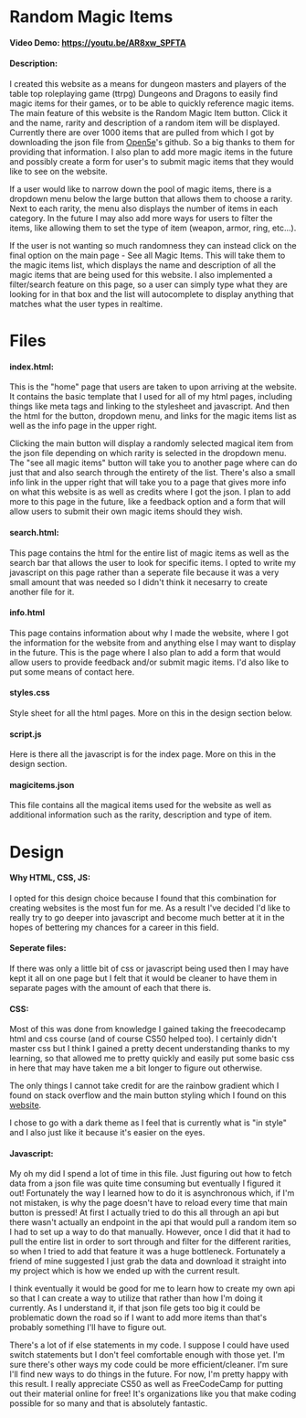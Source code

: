 # Random Magic Items
#### Video Demo:  <https://youtu.be/AR8xw_SPFTA>
#### Description:
I created this website as a means for dungeon masters and players of the table top roleplaying game (ttrpg) Dungeons and Dragons to easily find magic items for their games, or to be able to quickly reference magic items. The main feature of this website is the Random Magic Item button. Click it and the name, rarity and description of a random item will be displayed. Currently there are over 1000 items that are pulled from which I got by downloading the json file from [Open5e](https://open5e.com/)'s github. So a big thanks to them for providing that information. I also plan to add more magic items in the future and possibly create a form for user's to submit magic items that they would like to see on the website.

If a user would like to narrow down the pool of magic items, there is a dropdown menu below the large button that allows them to choose a rarity. Next to each rarity, the menu also displays the number of items in each category. In the future I may also add more ways for users to filter the items, like allowing them to set the type of item (weapon, armor, ring, etc...).

If the user is not wanting so much randomness they can instead click on the final option on the main page - See all Magic Items. This will take them to the magic items list, which displays the name and description of all the magic items that are being used for this website. I also implemented a filter/search feature on this page, so a user can simply type what they are looking for in that box and the list will autocomplete to display anything that matches what the user types in realtime.

# Files
#### index.html:
This is the "home" page that users are taken to upon arriving at the website. It contains the basic template that I used for all of my html pages, including things like meta tags and linking to the stylesheet and javascript. And then the html for the button, dropdown menu, and links for the magic items list as well as the info page in the upper right.

Clicking the main button will display a randomly selected magical item from the json file depending on which rarity is selected in the dropdown menu. The "see all magic items" button will take you to another page where can do just that and also search through the entirety of the list. There's also a small info link in the upper right that will take you to a page that gives more info on what this website is as well as credits where I got the json. I plan to add more to this page in the future, like a feedback option and a form that will allow users to submit their own magic items should they wish.

#### search.html:
This page contains the html for the entire list of magic items as well as the search bar that allows the user to look for specific items. I opted to write my javascript on this page rather than a seperate file because it was a very small amount that was needed so I didn't think it necesarry to create another file for it.

#### info.html
This page contains information about why I made the website, where I got the information for the website from and anything else I may want to display in the future. This is the page where I also plan to add a form that would allow users to provide feedback and/or submit magic items. I'd also like to put some means of contact here.

#### styles.css
Style sheet for all the html pages. More on this in the design section below.

#### script.js
Here is there all the javascript is for the index page. More on this in the design section.

#### magicitems.json
This file contains all the magical items used for the website as well as additional information such as the rarity, description and type of item.

# Design
#### Why HTML, CSS, JS:
I opted for this design choice because I found that this combination for creating websites is the most fun for me. As a result I've decided I'd like to really try to go deeper into javascript and become much better at it in the hopes of bettering my chances for a career in this field.

#### Seperate files:
If there was only a little bit of css or javascript being used then I may have kept it all on one page but I felt that it would be cleaner to have them in separate pages with the amount of each that there is.

#### CSS:
Most of this was done from knowledge I gained taking the freecodecamp html and css course (and of course CS50 helped too). I certainly didn't master css but I think I gained a pretty decent understanding thanks to my learning, so that allowed me to pretty quickly and easily put some basic css in here that may have taken me a bit longer to figure out otherwise.

The only things I cannot take credit for are the rainbow gradient which I found on stack overflow and the main button styling which I found on this [website](copy-paste-css.com).

I chose to go with a dark theme as I feel that is currently what is "in style" and I also just like it because it's easier on the eyes.

#### Javascript:
My oh my did I spend a lot of time in this file. Just figuring out how to fetch data from a json file was quite time consuming but eventually I figured it out! Fortunately the way I learned how to do it is asynchronous which, if I'm not mistaken, is why the page doesn't have to reload every time that main button is pressed! At first I actually tried to do this all through an api but there wasn't actually an endpoint in the api that would pull a random item so I had to set up a way to do that manually. However, once I did that it had to pull the entire list in order to sort through and filter for the different rarities, so when I tried to add that feature it was a huge bottleneck. Fortunately a friend of mine suggested I just grab the data and download it straight into my project which is how we ended up with the current result. 

I think eventually it would be good for me to learn how to create my own api so that I can create a way to utilize that rather than how I'm doing it currently. As I understand it, if that json file gets too big it could be problematic down the road so if I want to add more items than that's probably something I'll have to figure out.

There's a lot of if else statements in my code. I suppose I could have used switch statements but I don't feel comfortable enough with those yet. I'm sure there's other ways my code could be more efficient/cleaner. I'm sure I'll find new ways to do things in the future. For now, I'm pretty happy with this result. I really appreciate CS50 as well as FreeCodeCamp for putting out their material online for free! It's organizations like you that make coding possible for so many and that is absolutely fantastic. 